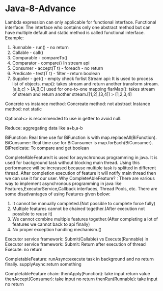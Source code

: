 # Java-8-Advance
Lambda expression can only applicable for functional interface.
Functional interface: The interface who contains only one abstract method but can have multiple default and static method is called functional interface.
Example: 
1. Runnable - run() - no return
2. Callable - call()
3. Comparable - compareTo()
4. Comparator - compare()
In stream api
1. Consumer - accept(T t) - foreach - no return
2. Predicate - test(T t) - filter - return boolean
3. Supplier - get() - empty check forlist
Stream api: It is used to process list of objects.
map(): takes stream and return another transform stream.[a,b,c] > [A,B,C] used for one-to-one mapping
flarMap(): takes stream of stream and return another stream.[[1,2],[3,4]] > [1,2,3,4]

Concrete vs instance method:
Concreate method: not abstract
Instance method: not static

Optional<> is recommended to use in getter to avoid null.

Reduce: aggregating data like a+b,a-b

BiFunction: Real time use for BiFunction is with map.replaceAll(BiFunction).
BiCunsumer: Real time use for BiCunsumer is map.forEach(BiCunsumer).
BiPredicate: To compare and get boolean


CompleteAbleFeature:It is used for asynchronous programming in java. It is used for background task without blocking main thread.
Using this performance will be increased because multiple task is splitted in different thread. After completion execution of feature it will notify main thread then we can use it for our user.
Why CompleteAbleFeature? : There are various way to implement asynchronous programming in java like Features,ExecutorService,Callback interfaces,
Thread Pools, etc. There are some disadvantages of using Features given below:
1. It cannot be manually completed.(Not possible to complete force fully)
2. Multiple features cannot be chained together.(After execution not possible to reuse it)
3. We cannot combine multiple features together.(After completing a lot of  features we cannot back to api finally)
4. No proper exception handling mechanism.()


Executor service framework:
Submit(Callable) vs Execute(Runnable) in Executor service framework:
Submit: Return after execution of thread
Execute: no return

CompletableFeature:
runAsync:execute task in background and no return finally.
supplyAsync:return something

CompletableFeature chain:
thenApply(Function): take input return value
thenAccept(Consumer): take input no return
thenRun(Runnable): take input no return





